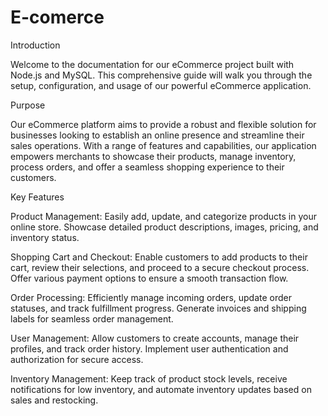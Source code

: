 # E-comerce
Introduction

Welcome to the documentation for our eCommerce project built with Node.js and MySQL. This comprehensive guide will walk you through the setup, configuration, and usage of our powerful eCommerce application.

Purpose

Our eCommerce platform aims to provide a robust and flexible solution for businesses looking to establish an online presence and streamline their sales operations. With a range of features and capabilities, our application empowers merchants to showcase their products, manage inventory, process orders, and offer a seamless shopping experience to their customers.

Key Features

Product Management: Easily add, update, and categorize products in your online store. Showcase detailed product descriptions, images, pricing, and inventory status.

Shopping Cart and Checkout: Enable customers to add products to their cart, review their selections, and proceed to a secure checkout process. Offer various payment options to ensure a smooth transaction flow.

Order Processing: Efficiently manage incoming orders, update order statuses, and track fulfillment progress. Generate invoices and shipping labels for seamless order management.

User Management: Allow customers to create accounts, manage their profiles, and track order history. Implement user authentication and authorization for secure access.

Inventory Management: Keep track of product stock levels, receive notifications for low inventory, and automate inventory updates based on sales and restocking.
